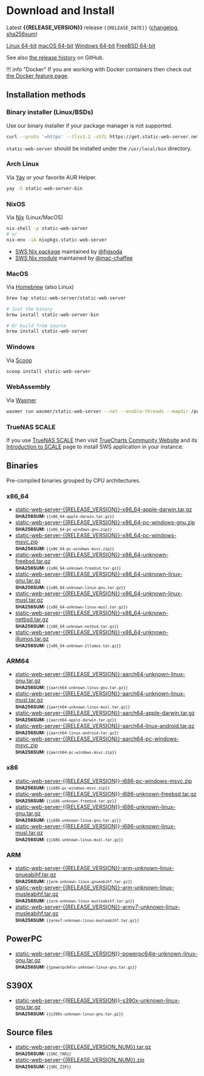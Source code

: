 # Download and Install

Latest **{{RELEASE_VERSION}}** release `{{RELEASE_DATE}}` ([changelog](https://github.com/static-web-server/static-web-server/releases/tag/{{RELEASE_VERSION}}), [sha256sum](https://github.com/static-web-server/static-web-server/releases/download/{{RELEASE_VERSION}}/static-web-server-{{RELEASE_VERSION}}-SHA256SUM))

<div class="featured-downloads">

<a class="md-button md-button-sm" href="https://github.com/static-web-server/static-web-server/releases/download/{{RELEASE_VERSION}}/static-web-server-{{RELEASE_VERSION}}-x86_64-unknown-linux-gnu.tar.gz">Linux 64-bit</a> <a class="md-button md-button-sm" href="https://github.com/static-web-server/static-web-server/releases/download/{{RELEASE_VERSION}}/static-web-server-{{RELEASE_VERSION}}-x86_64-apple-darwin.tar.gz">macOS 64-bit</a>
<a class="md-button md-button-sm" href="https://github.com/static-web-server/static-web-server/releases/download/{{RELEASE_VERSION}}/static-web-server-{{RELEASE_VERSION}}-x86_64-pc-windows-msvc.zip">Windows 64-bit</a>
<a class="md-button md-button-sm" href="https://github.com/static-web-server/static-web-server/releases/download/{{RELEASE_VERSION}}/static-web-server-{{RELEASE_VERSION}}-x86_64-unknown-freebsd.tar.gz">FreeBSD 64-bit</a>

</div>

See also [the release history](https://github.com/static-web-server/static-web-server/releases) on GitHub.

!!! info "Docker"
    If you are working with Docker containers then check out [the Docker feature page](https://static-web-server.net/features/docker/).

## Installation methods

### Binary installer (Linux/BSDs)

Use our binary installer if your package manager is not supported.

```sh
curl --proto '=https' --tlsv1.2 -sSfL https://get.static-web-server.net | sh
```

`static-web-server` should be installed under the `/usr/local/bin` directory.

### Arch Linux

Via [Yay](https://github.com/Jguer/yay) or your favorite AUR Helper.

```sh
yay -S static-web-server-bin
```

### NixOS

Via [Nix](https://github.com/NixOS/nix) (Linux/MacOS)

```sh
nix-shell -p static-web-server
# or
nix-env -iA nixpkgs.static-web-server
```

- [SWS Nix package](https://search.nixos.org/packages?show=static-web-server&from=0&size=50&sort=relevance&type=packages&query=static-web-server) maintained by [@figsoda](https://github.com/figsoda)
- [SWS Nix module](https://nixos.wiki/wiki/Static_Web_Server) maintained by [@mac-chaffee](https://github.com/mac-chaffee)

### MacOS

Via [Homebrew](https://brew.sh/) (also Linux)

```sh
brew tap static-web-server/static-web-server

# Just the binary
brew install static-web-server-bin

# Or build from source
brew install static-web-server
```

### Windows

Via [Scoop](https://scoop.sh/)

```powershell
scoop install static-web-server
```

### WebAssembly

Via [Wasmer](https://wasmer.io/wasmer/static-web-server/)

```sh
wasmer run wasmer/static-web-server --net --enable-threads --mapdir /public:/my/host/dir -- --port 8787
```

### TrueNAS SCALE

If you use [TrueNAS SCALE](https://www.truenas.com/truenas-scale/) then visit [TrueCharts Community Website](https://truecharts.org/charts/stable/static-web-server/) and its [Introduction to SCALE](https://truecharts.org/manual/SCALE/guides/scale-intro) page to install SWS application in your instance.  

## Binaries

Pre-compiled binaries grouped by CPU architectures.

### x86_64

- [static-web-server-{{RELEASE_VERSION}}-x86_64-apple-darwin.tar.gz](https://github.com/static-web-server/static-web-server/releases/download/{{RELEASE_VERSION}}/static-web-server-{{RELEASE_VERSION}}-x86_64-apple-darwin.tar.gz)<br>
<small>**SHA256SUM:** `{{x86_64-apple-darwin.tar.gz}}`</small>
- [static-web-server-{{RELEASE_VERSION}}-x86_64-pc-windows-gnu.zip](https://github.com/static-web-server/static-web-server/releases/download/{{RELEASE_VERSION}}/static-web-server-{{RELEASE_VERSION}}-x86_64-pc-windows-gnu.zip)<br>
<small>**SHA256SUM:** `{{x86_64-pc-windows-gnu.zip}}`</small>
- [static-web-server-{{RELEASE_VERSION}}-x86_64-pc-windows-msvc.zip](https://github.com/static-web-server/static-web-server/releases/download/{{RELEASE_VERSION}}/static-web-server-{{RELEASE_VERSION}}-x86_64-pc-windows-msvc.zip)<br>
<small>**SHA256SUM:** `{{x86_64-pc-windows-msvc.zip}}`</small>
- [static-web-server-{{RELEASE_VERSION}}-x86_64-unknown-freebsd.tar.gz](https://github.com/static-web-server/static-web-server/releases/download/{{RELEASE_VERSION}}/static-web-server-{{RELEASE_VERSION}}-x86_64-unknown-freebsd.tar.gz)<br>
<small>**SHA256SUM:** `{{x86_64-unknown-freebsd.tar.gz}}`</small>
- [static-web-server-{{RELEASE_VERSION}}-x86_64-unknown-linux-gnu.tar.gz](https://github.com/static-web-server/static-web-server/releases/download/{{RELEASE_VERSION}}/static-web-server-{{RELEASE_VERSION}}-x86_64-unknown-linux-gnu.tar.gz)<br>
<small>**SHA256SUM:** `{{x86_64-unknown-linux-gnu.tar.gz}}`</small>
- [static-web-server-{{RELEASE_VERSION}}-x86_64-unknown-linux-musl.tar.gz](https://github.com/static-web-server/static-web-server/releases/download/{{RELEASE_VERSION}}/static-web-server-{{RELEASE_VERSION}}-x86_64-unknown-linux-musl.tar.gz)<br>
<small>**SHA256SUM:** `{{x86_64-unknown-linux-musl.tar.gz}}`</small>
- [static-web-server-{{RELEASE_VERSION}}-x86_64-unknown-netbsd.tar.gz](https://github.com/static-web-server/static-web-server/releases/download/{{RELEASE_VERSION}}/static-web-server-{{RELEASE_VERSION}}-x86_64-unknown-netbsd.tar.gz)<br>
<small>**SHA256SUM:** `{{x86_64-unknown-netbsd.tar.gz}}`</small>
- [static-web-server-{{RELEASE_VERSION}}-x86_64-unknown-illumos.tar.gz](https://github.com/static-web-server/static-web-server/releases/download/{{RELEASE_VERSION}}/static-web-server-{{RELEASE_VERSION}}-x86_64-unknown-illumos.tar.gz)<br>
<small>**SHA256SUM:** `{{x86_64-unknown-illumos.tar.gz}}`</small>

### ARM64

- [static-web-server-{{RELEASE_VERSION}}-aarch64-unknown-linux-gnu.tar.gz](https://github.com/static-web-server/static-web-server/releases/download/{{RELEASE_VERSION}}/static-web-server-{{RELEASE_VERSION}}-aarch64-unknown-linux-gnu.tar.gz)<br>
<small>**SHA256SUM:** `{{aarch64-unknown-linux-gnu.tar.gz}}`</small>
- [static-web-server-{{RELEASE_VERSION}}-aarch64-unknown-linux-musl.tar.gz](https://github.com/static-web-server/static-web-server/releases/download/{{RELEASE_VERSION}}/static-web-server-{{RELEASE_VERSION}}-aarch64-unknown-linux-musl.tar.gz)<br>
<small>**SHA256SUM:** `{{aarch64-unknown-linux-musl.tar.gz}}`</small>
- [static-web-server-{{RELEASE_VERSION}}-aarch64-apple-darwin.tar.gz](https://github.com/static-web-server/static-web-server/releases/download/{{RELEASE_VERSION}}/static-web-server-{{RELEASE_VERSION}}-aarch64-apple-darwin.tar.gz)<br>
<small>**SHA256SUM:** `{{aarch64-apple-darwin.tar.gz}}`</small>
- [static-web-server-{{RELEASE_VERSION}}-aarch64-linux-android.tar.gz](https://github.com/static-web-server/static-web-server/releases/download/{{RELEASE_VERSION}}/static-web-server-{{RELEASE_VERSION}}-aarch64-linux-android.tar.gz)<br>
<small>**SHA256SUM:** `{{aarch64-linux-android.tar.gz}}`</small>
- [static-web-server-{{RELEASE_VERSION}}-aarch64-pc-windows-msvc.zip](https://github.com/static-web-server/static-web-server/releases/download/{{RELEASE_VERSION}}/static-web-server-{{RELEASE_VERSION}}-aarch64-pc-windows-msvc.zip)<br>
<small>**SHA256SUM:** `{{aarch64-pc-windows-msvc.zip}}`</small>

### x86

- [static-web-server-{{RELEASE_VERSION}}-i686-pc-windows-msvc.zip](https://github.com/static-web-server/static-web-server/releases/download/{{RELEASE_VERSION}}/static-web-server-{{RELEASE_VERSION}}-i686-pc-windows-msvc.zip)<br>
<small>**SHA256SUM:** `{{i686-pc-windows-msvc.zip}}`</small>
- [static-web-server-{{RELEASE_VERSION}}-i686-unknown-freebsd.tar.gz](https://github.com/static-web-server/static-web-server/releases/download/{{RELEASE_VERSION}}/static-web-server-{{RELEASE_VERSION}}-i686-unknown-freebsd.tar.gz)<br>
<small>**SHA256SUM:** `{{i686-unknown-freebsd.tar.gz}}`</small>
- [static-web-server-{{RELEASE_VERSION}}-i686-unknown-linux-gnu.tar.gz](https://github.com/static-web-server/static-web-server/releases/download/{{RELEASE_VERSION}}/static-web-server-{{RELEASE_VERSION}}-i686-unknown-linux-gnu.tar.gz)<br>
<small>**SHA256SUM:** `{{i686-unknown-linux-gnu.tar.gz}}`</small>
- [static-web-server-{{RELEASE_VERSION}}-i686-unknown-linux-musl.tar.gz](https://github.com/static-web-server/static-web-server/releases/download/{{RELEASE_VERSION}}/static-web-server-{{RELEASE_VERSION}}-i686-unknown-linux-musl.tar.gz)<br>
<small>**SHA256SUM:** `{{i686-unknown-linux-musl.tar.gz}}`</small>

### ARM

- [static-web-server-{{RELEASE_VERSION}}-arm-unknown-linux-gnueabihf.tar.gz](https://github.com/static-web-server/static-web-server/releases/download/{{RELEASE_VERSION}}/static-web-server-{{RELEASE_VERSION}}-arm-unknown-linux-gnueabihf.tar.gz)<br>
<small>**SHA256SUM:** `{{arm-unknown-linux-gnueabihf.tar.gz}}`</small>
- [static-web-server-{{RELEASE_VERSION}}-arm-unknown-linux-musleabihf.tar.gz](https://github.com/static-web-server/static-web-server/releases/download/{{RELEASE_VERSION}}/static-web-server-{{RELEASE_VERSION}}-arm-unknown-linux-musleabihf.tar.gz)<br>
<small>**SHA256SUM:** `{{arm-unknown-linux-musleabihf.tar.gz}}`</small>
- [static-web-server-{{RELEASE_VERSION}}-armv7-unknown-linux-musleabihf.tar.gz](https://github.com/static-web-server/static-web-server/releases/download/{{RELEASE_VERSION}}/static-web-server-{{RELEASE_VERSION}}-armv7-unknown-linux-musleabihf.tar.gz)<br>
<small>**SHA256SUM:** `{{armv7-unknown-linux-musleabihf.tar.gz}}`</small>

## PowerPC

- [static-web-server-{{RELEASE_VERSION}}-powerpc64le-unknown-linux-gnu.tar.gz](https://github.com/static-web-server/static-web-server/releases/download/{{RELEASE_VERSION}}/static-web-server-{{RELEASE_VERSION}}-powerpc64le-unknown-linux-gnu.tar.gz)<br>
<small>**SHA256SUM:** `{{powerpc64le-unknown-linux-gnu.tar.gz}}`</small>

## S390X

- [static-web-server-{{RELEASE_VERSION}}-s390x-unknown-linux-gnu.tar.gz](https://github.com/static-web-server/static-web-server/releases/download/{{RELEASE_VERSION}}/static-web-server-{{RELEASE_VERSION}}-s390x-unknown-linux-gnu.tar.gz)<br>
<small>**SHA256SUM:** `{{s390x-unknown-linux-gnu.tar.gz}}`</small>

## Source files

- [static-web-server-{{RELEASE_VERSION_NUM}}.tar.gz](https://github.com/static-web-server/static-web-server/archive/refs/tags/{{RELEASE_VERSION}}.tar.gz)<br>
<small>**SHA256SUM:** `{{SRC_TAR}}`</small>
- [static-web-server-{{RELEASE_VERSION_NUM}}.zip](https://github.com/static-web-server/static-web-server/archive/refs/tags/{{RELEASE_VERSION}}.zip)<br>
<small>**SHA256SUM:** `{{SRC_ZIP}}`</small>

